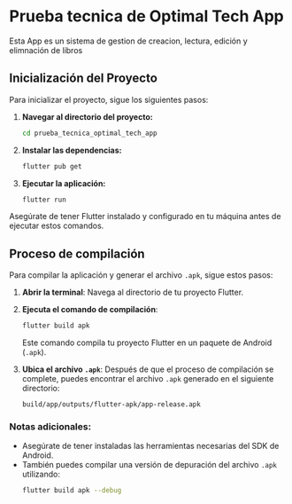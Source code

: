 # Prueba tecnica de Optimal Tech App

Esta App es un sistema de gestion de creacion, lectura, edición y elimnación de libros 

## Inicialización del Proyecto

Para inicializar el proyecto, sigue los siguientes pasos:

1. **Navegar al directorio del proyecto:**
    ```bash
    cd prueba_tecnica_optimal_tech_app
    ```

2. **Instalar las dependencias:**
    ```bash
    flutter pub get
    ```

3. **Ejecutar la aplicación:**
    ```bash
    flutter run
    ```

Asegúrate de tener Flutter instalado y configurado en tu máquina antes de ejecutar estos comandos.

## Proceso de compilación

Para compilar la aplicación y generar el archivo `.apk`, sigue estos pasos:

1. **Abrir la terminal**: Navega al directorio de tu proyecto Flutter.

2. **Ejecuta el comando de compilación**:
    ```sh
    flutter build apk
    ```
    Este comando compila tu proyecto Flutter en un paquete de Android (`.apk`).

3. **Ubica el archivo `.apk`**:
    Después de que el proceso de compilación se complete, puedes encontrar el archivo `.apk` generado en el siguiente directorio:
    ```
    build/app/outputs/flutter-apk/app-release.apk
    ```

### Notas adicionales:
- Asegúrate de tener instaladas las herramientas necesarias del SDK de Android.
- También puedes compilar una versión de depuración del archivo `.apk` utilizando:
  ```sh
  flutter build apk --debug
  ```
